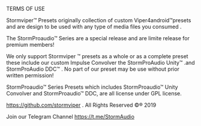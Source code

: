
TERMS OF USE 

Stormviper™  Presets originally collection of custom
Viper4android™presets and are design to be used with 
any type of media files you consumed . 

The StormProaudio™ Series are a special release and
are limite release for premium members!

We only support Stormviper ™ presets as a whole or 
as a complete preset these include our custom Impulse 
Convolver the StormProAudio Unity™ .and 
StormProAudio DDC™ . No part of our preset may be 
use without prior written permission!

StormProaudio™ Series Presets which includes 
StormProaudio™ Unity Convolver and StormProaudio™ DDC,
are all license under GPL license.

https://github.com/stormviper . All Rights Reserved ©® 2019

Join our Telegram Channel
https://t.me/StormAudio







